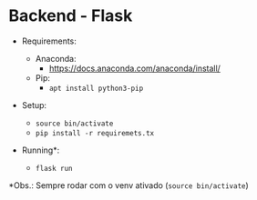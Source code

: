 # Backend - Flask

- Requirements:
    - Anaconda:
        - https://docs.anaconda.com/anaconda/install/
    - Pip:
        - ```apt install python3-pip```

- Setup:
    - ```source bin/activate```
    - ```pip install -r requiremets.tx```

- Running*:
    - ```flask run```


*Obs.: Sempre rodar com o venv ativado (```source bin/activate```)